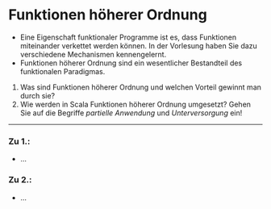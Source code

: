 # Funktionen höherer Ordnung
- Eine Eigenschaft funktionaler Programme ist es, dass Funktionen miteinander verkettet werden können. In der Vorlesung haben Sie dazu verschiedene Mechanismen kennengelernt.
- Funktionen höherer Ordnung sind ein wesentlicher Bestandteil des funktionalen Paradigmas.
1. Was sind Funktionen höherer Ordnung und welchen Vorteil gewinnt man durch sie?
2. Wie werden in Scala Funktionen höherer Ordnung umgesetzt? Gehen Sie auf die Begriffe _partielle Anwendung_ und _Unterversorgung_ ein!
---
### Zu 1.:
- ...
### Zu 2.:
- ...